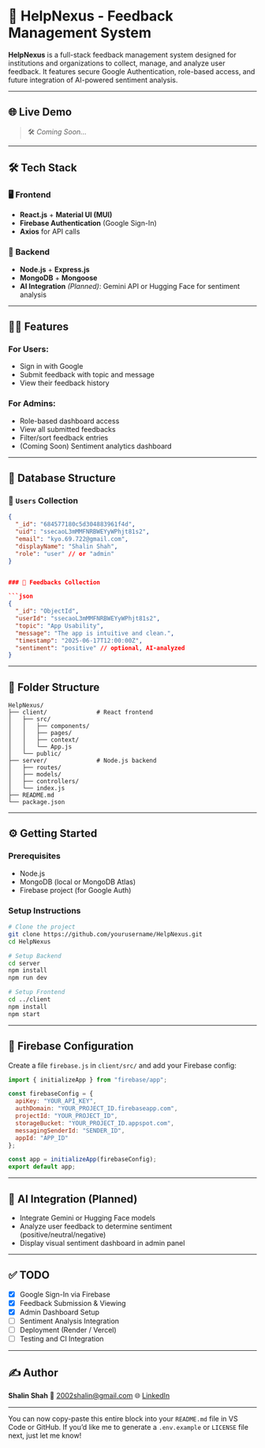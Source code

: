 # 🚀 HelpNexus - Feedback Management System

**HelpNexus** is a full-stack feedback management system designed for institutions and organizations to collect, manage, and analyze user feedback. It features secure Google Authentication, role-based access, and future integration of AI-powered sentiment analysis.

---

## 🌐 Live Demo

> 🛠️ *Coming Soon...*

---

## 🛠️ Tech Stack

### 🖥 Frontend
- **React.js** + **Material UI (MUI)**
- **Firebase Authentication** (Google Sign-In)
- **Axios** for API calls

### 🔧 Backend
- **Node.js** + **Express.js**
- **MongoDB** + **Mongoose**
- **AI Integration** *(Planned)*: Gemini API or Hugging Face for sentiment analysis

---

## 👨‍💻 Features

### For Users:
- Sign in with Google
- Submit feedback with topic and message
- View their feedback history

### For Admins:
- Role-based dashboard access
- View all submitted feedbacks
- Filter/sort feedback entries
- (Coming Soon) Sentiment analytics dashboard

---

## 🧱 Database Structure

### 🔐 `Users` Collection

```json
{
  "_id": "684577180c5d304883961f4d",
  "uid": "ssecaoL3mMMFNRBWEYyWPhjt81s2",
  "email": "kyo.69.722@gmail.com",
  "displayName": "Shalin Shah",
  "role": "user" // or "admin"
}


### 💬 Feedbacks Collection

```json
{
  "_id": "ObjectId",
  "userId": "ssecaoL3mMMFNRBWEYyWPhjt81s2",
  "topic": "App Usability",
  "message": "The app is intuitive and clean.",
  "timestamp": "2025-06-17T12:00:00Z",
  "sentiment": "positive" // optional, AI-analyzed
}
```

---

## 📁 Folder Structure

```
HelpNexus/
├── client/              # React frontend
│   ├── src/
│   │   ├── components/
│   │   ├── pages/
│   │   ├── context/
│   │   └── App.js
│   └── public/
├── server/              # Node.js backend
│   ├── routes/
│   ├── models/
│   ├── controllers/
│   └── index.js
├── README.md
└── package.json
```

---

## ⚙️ Getting Started

### Prerequisites

* Node.js
* MongoDB (local or MongoDB Atlas)
* Firebase project (for Google Auth)

### Setup Instructions

```bash
# Clone the project
git clone https://github.com/yourusername/HelpNexus.git
cd HelpNexus

# Setup Backend
cd server
npm install
npm run dev

# Setup Frontend
cd ../client
npm install
npm start
```

---

## 🔐 Firebase Configuration

Create a file `firebase.js` in `client/src/` and add your Firebase config:

```js
import { initializeApp } from "firebase/app";

const firebaseConfig = {
  apiKey: "YOUR_API_KEY",
  authDomain: "YOUR_PROJECT_ID.firebaseapp.com",
  projectId: "YOUR_PROJECT_ID",
  storageBucket: "YOUR_PROJECT_ID.appspot.com",
  messagingSenderId: "SENDER_ID",
  appId: "APP_ID"
};

const app = initializeApp(firebaseConfig);
export default app;
```

---

## 🧠 AI Integration (Planned)

* Integrate Gemini or Hugging Face models
* Analyze user feedback to determine sentiment (positive/neutral/negative)
* Display visual sentiment dashboard in admin panel

---

## ✅ TODO

* [x] Google Sign-In via Firebase
* [x] Feedback Submission & Viewing
* [x] Admin Dashboard Setup
* [ ] Sentiment Analysis Integration
* [ ] Deployment (Render / Vercel)
* [ ] Testing and CI Integration

---

## ✍️ Author

**Shalin Shah**
📧 [2002shalin@gmail.com](mailto:2002shalin@gmail.com)
🌐 [LinkedIn](https://www.linkedin.com/in/shalin-shah0705/) 

---

You can now copy-paste this entire block into your `README.md` file in VS Code or GitHub. If you’d like me to generate a `.env.example` or `LICENSE` file next, just let me know!
